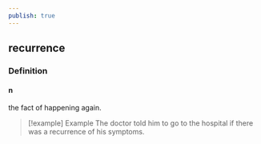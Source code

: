 ```yaml
---
publish: true
---
```

## recurrence

### Definition
#### n
the fact of happening again.

>[!example] Example
> The doctor told him to go to the hospital if there was a recurrence of his symptoms.
